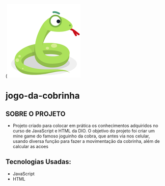 (![Logo of the project](https://github.com/YuriFernand/jogo-da-cobrinha/blob/main/public/snake_1f40d.png)

# jogo-da-cobrinha

## SOBRE O PROJETO

* Projeto criado para colocar em prática os conhecimentos adquiridos no curso de JavaScript e HTML da DIO. O objetivo do projeto foi criar um mine game do famoso joguinho da cobra, que antes via nos celular, usando diversa função para fazer a movimentação da cobrinha, além de calcular as acoes 

## Tecnologias Usadas:

* JavaScript
* HTML


